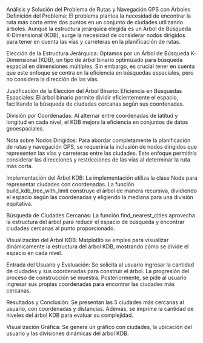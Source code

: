 
Análisis y Solución del Problema de Rutas y Navegación GPS con Árboles
Definición del Problema:
El problema plantea la necesidad de encontrar la ruta más corta entre dos puntos en un conjunto de ciudades utilizando árboles. Aunque la estructura jerárquica elegida es un Árbol de Búsqueda K-Dimensional (KDB), surge la necesidad de considerar nodos dirigidos para tener en cuenta las vías y carreteras en la planificación de rutas.

Elección de la Estructura Jerárquica:
Optamos por un Árbol de Búsqueda K-Dimensional (KDB), un tipo de árbol binario optimizado para búsqueda espacial en dimensiones múltiples. Sin embargo, es crucial tener en cuenta que este enfoque se centra en la eficiencia en búsquedas espaciales, pero no considera la dirección de las vías.

Justificación de la Elección del Árbol Binario:
Eficiencia en Búsquedas Espaciales: El árbol binario permite dividir eficientemente el espacio, facilitando la búsqueda de ciudades cercanas según sus coordenadas.

División por Coordenadas: Al alternar entre coordenadas de latitud y longitud en cada nivel, el KDB mejora la eficiencia en conjuntos de datos geoespaciales.

Nota sobre Nodos Dirigidos:
Para abordar completamente la planificación de rutas y navegación GPS, se requeriría la inclusión de nodos dirigidos que representen las vías y carreteras entre las ciudades. Este enfoque permitiría considerar las direcciones y restricciones de las vías al determinar la ruta más corta.

Implementación del Árbol KDB:
La implementación utiliza la clase Node para representar ciudades con coordenadas. La función build_kdb_tree_with_limit construye el árbol de manera recursiva, dividiendo el espacio según las coordenadas y eligiendo la mediana para una división equitativa.

Búsqueda de Ciudades Cercanas:
La función find_nearest_cities aprovecha la estructura del árbol para reducir el espacio de búsqueda y encontrar ciudades cercanas al punto proporcionado.

Visualización del Árbol KDB:
Matplotlib se emplea para visualizar dinámicamente la estructura del árbol KDB, mostrando cómo se divide el espacio en cada nivel.

Entrada del Usuario y Evaluación:
Se solicita al usuario ingresar la cantidad de ciudades y sus coordenadas para construir el árbol. La progresión del proceso de construcción se muestra. Posteriormente, se pide al usuario ingresar sus propias coordenadas para encontrar las ciudades más cercanas.

Resultados y Conclusión:
Se presentan las 5 ciudades más cercanas al usuario, con coordenadas y distancias. Además, se imprime la cantidad de niveles del árbol KDB para evaluar su complejidad.

Visualización Gráfica:
Se genera un gráfico con ciudades, la ubicación del usuario y las divisiones dinámicas del árbol KDB.
